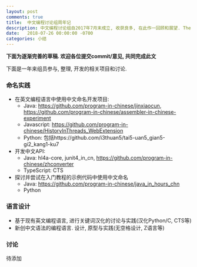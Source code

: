 ```yaml
---
layout: post
comments: true
title:  中文编程讨论组周年记
description: 中文编程讨论组自2017年7月末成立, 收获良多, 在此作一回顾和展望. The "Programming in Chinese" discussion group is one year old. Happy birthday to ourselves. Looking forward to more success in the future.
date:   2018-07-26 00:00:00 -0700
categories: 小结
---
```


**下面为逐渐完善的草稿. 欢迎各位提交commit/意见, 共同完成此文**

下面是一年来组员参与, 整理, 开发的相关项目和讨论.

### 命名实践

- 在英文编程语言中使用中文命名开发项目:
  - Java: https://github.com/program-in-chinese/jinxiaocun, https://github.com/program-in-chinese/assembler-in-chinese-experiment
  - Javascript: https://github.com/program-in-chinese/HistoryInThreads_WebExtension
  - Python: 包括https://github.com/i3thuan5/tai5-uan5_gian5-gi2_kang1-ku7
- 开发中文API:
  - Java: hl4a-core, junit4_in_cn, https://github.com/program-in-chinese/zhconverter
  - TypeScript: CTS
- 探讨并尝试在入门教程的示例代码中使用中文命名
  - Java: https://github.com/program-in-chinese/java_in_hours_chn
  - Python

### 语言设计

- 基于现有英文编程语言, 进行关键词汉化的讨论与实践(汉化Python/C, CTS等)
- 新创中文语法的编程语言. 设计, 原型与实践(无空格设计, Z语言等)

### 讨论

待添加

